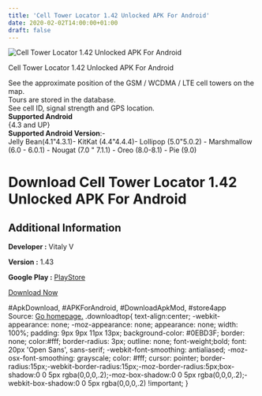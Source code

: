 ```yaml
---
title: 'Cell Tower Locator 1.42 Unlocked APK For Android'
date: 2020-02-02T14:00:00+01:00
draft: false
---
```


![Cell Tower Locator 1.42 Unlocked APK For Android](https://i1.wp.com/apkhome.net/wp-content/uploads/2020/02/Cell-Tower-Locator-1.42-Unlocked.png "Cell Tower Locator 1.42 Unlocked APK For Android")

  

Cell Tower Locator 1.42 Unlocked APK For Android

See the approximate position of the GSM / WCDMA / LTE cell towers on the map.  
Tours are stored in the database.  
See cell ID, signal strength and GPS location.  
**Supported Android**  
{4.3 and UP}  
**Supported Android Version**:-  
Jelly Bean(4.1"4.3.1)- KitKat (4.4"4.4.4)- Lollipop (5.0"5.0.2) - Marshmallow (6.0 - 6.0.1) - Nougat (7.0 " 7.1.1) - Oreo (8.0-8.1) - Pie (9.0)

Download Cell Tower Locator 1.42 Unlocked APK For Android
=========================================================

Additional Information
----------------------

**Developer :** Vitaly V

**Version :** 1.43

**Google Play :** [PlayStore](https://play.google.com/store/apps/details?id=ru.v_a_v.celltowerlocator)

  

[Download Now](https://store4app.co/post/cell-tower-locator-1-42-unlocked-apk-for-android_1580643730)

  
#ApkDownload, #APKForAndroid, #DownloadApkMod, #store4app  
Source: [Go homepage.](https://store4app.co/post/cell-tower-locator-1-42-unlocked-apk-for-android_1580643730) .downloadtop{ text-align:center; -webkit-appearance: none; -moz-appearance: none; appearance: none; width: 100%; padding: 9px 9px 11px 13px; background-color: #0EBD3F; border: none; color:#fff; border-radius: 3px; outline: none; font-weight;bold; font: 20px 'Open Sans', sans-serif; -webkit-font-smoothing: antialiased; -moz-osx-font-smoothing: grayscale; color: #fff; cursor: pointer; border-radius:15px;-webkit-border-radius:15px;-moz-border-radius:5px;box-shadow:0 0 5px rgba(0,0,0,.2);-moz-box-shadow:0 0 5px rgba(0,0,0,.2);-webkit-box-shadow:0 0 5px rgba(0,0,0,.2) !important; }